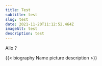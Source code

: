 ```yaml
---
title: Test
subtitle: test
slug: test
date: 2021-11-20T11:12:52.464Z
imageAlt: test
description: test
---
```

Allo ?



{{< biography Name picture description >}}
